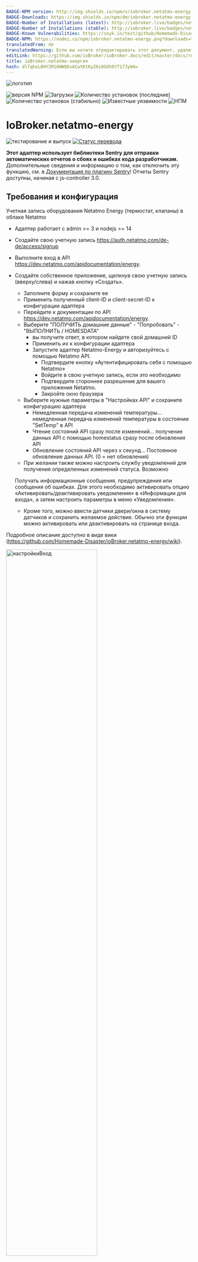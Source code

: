 ```yaml
---
BADGE-NPM version: http://img.shields.io/npm/v/iobroker.netatmo-energy.svg
BADGE-Downloads: https://img.shields.io/npm/dm/iobroker.netatmo-energy.svg
BADGE-Number of Installations (latest): http://iobroker.live/badges/netatmo-energy-installed.svg
BADGE-Number of Installations (stable): http://iobroker.live/badges/netatmo-energy-stable.svg
BADGE-Known Vulnerabilities: https://snyk.io/test/github/Homemade-Disaster/ioBroker.netatmo-energy/badge.svg
BADGE-NPM: https://nodei.co/npm/iobroker.netatmo-energy.png?downloads=true
translatedFrom: de
translatedWarning: Если вы хотите отредактировать этот документ, удалите поле «translationFrom», в противном случае этот документ будет снова автоматически переведен
editLink: https://github.com/ioBroker/ioBroker.docs/edit/master/docs/ru/adapterref/iobroker.netatmo-energy/README.md
title: ioBroker.netatmo-энергия
hash: dlfqheL8HY2M16WWQ6sACwtKtKyZ6i0GXh8YT17JyW4=
---
```

![логотип](https://github.com/Homemade-Disaster/ioBroker.netatmo-energy/raw/master/admin/netatmo-energy.png)

![версия NPM](http://img.shields.io/npm/v/iobroker.netatmo-energy.svg)
![Загрузки](https://img.shields.io/npm/dm/iobroker.netatmo-energy.svg)
![Количество установок (последние)](http://iobroker.live/badges/netatmo-energy-installed.svg)
![Количество установок (стабильно)](http://iobroker.live/badges/netatmo-energy-stable.svg)
![Известные уязвимости](https://snyk.io/test/github/Homemade-Disaster/ioBroker.netatmo-energy/badge.svg)
![НПМ](https://nodei.co/npm/iobroker.netatmo-energy.png?downloads=true)

# IoBroker.netatmo-energy
![тестирование и выпуск](https://github.com/Homemade-Disaster/ioBroker.netatmo-energy/workflows/Test%20and%20Release/badge.svg) [![Статус перевода](https://weblate.iobroker.net/widgets/adapters/-/admin/svg-badge.svg)](https://weblate.iobroker.net/engage/adapters/?utm_source=widget)

**Этот адаптер использует библиотеки Sentry для отправки автоматических отчетов о сбоях и ошибках кода разработчикам.** Дополнительные сведения и информацию о том, как отключить эту функцию, см. в [Документация по плагину Sentry](https://github.com/ioBroker/plugin-sentry#plugin-sentry)! Отчеты Sentry доступны, начиная с js-controller 3.0.

## Требования и конфигурация
Учетная запись оборудования Netatmo Energy (термостат, клапаны) в облаке Netatmo

- Адаптер работает с admin >= 3 и nodejs >= 14
- Создайте свою учетную запись <https://auth.netatmo.com/de-de/access/signup>
- Выполните вход в API <https://dev.netatmo.com/apidocumentation/energy>.
- Создайте собственное приложение, щелкнув свою учетную запись (вверху/слева) и нажав кнопку «Создать».
  - Заполните форму и сохраните ее
  - Применить полученный client-ID и client-secret-ID к конфигурации адаптера
  - Перейдите к документации по API <https://dev.netatmo.com/apidocumentation/energy>.
  - Выберите "ПОЛУЧИТЬ домашние данные" - "Попробовать" - "ВЫПОЛНИТЬ / HOMESDATA"
    - вы получите ответ, в котором найдете свой домашний ID
    - Применить их к конфигурации адаптера
    - Запустите адаптер Netatmo-Energy и авторизуйтесь с помощью Netatmo API.
      - Подтвердите кнопку «Аутентифицировать себя с помощью Netatmo»
      - Войдите в свою учетную запись, если это необходимо
      - Подтвердите стороннее разрешение для вашего приложения Netatmo.
      - Закройте окно браузера
  - Выберите нужные параметры в "Настройках API" и сохраните конфигурацию адаптера
    - Немедленная передача изменений температуры... немедленная передача изменений температуры в состоянии "SetTemp" в API
    - Чтение состояний API сразу после изменений... получение данных API с помощью homestatus сразу после обновления API
    - Обновление состояний API через x секунд... Постоянное обновление данных API. (0 = нет обновления)
  - При желании также можно настроить службу уведомлений для получения определенных изменений статуса. Возможно

  Получать информационные сообщения, предупреждения или сообщения об ошибках. Для этого необходимо активировать опцию «Активировать/деактивировать уведомления» в «Информации для входа», а затем настроить параметры в меню «Уведомления».

  - Кроме того, можно ввести датчики двери/окна в систему датчиков и сохранить желаемое действие. Обычно эти функции можно активировать или деактивировать на странице входа.

Подробное описание доступно в виде вики (<https://github.com/Homemade-Disaster/ioBroker.netatmo-energy/wiki>).

<img src="https://github.com/Homemade-Disaster/ioBroker.netatmo-energy/raw/master/docs/img/settings_login_de.png" alt="настройкиВход" width="70%"/>

<img src="https://github.com/Homemade-Disaster/ioBroker.netatmo-energy/raw/master/docs/img/settings_api_de.png" alt="настройкиAPI" width="70%"/>

## Адаптер netatmo-energy для ioBroker
Текущие настройки извлекаются или изменяются с помощью API Netatmo-Energy. Адаптер использует запрос на выборку для передачи данных в Netatmo Energy API. Официальная документация API: <https://dev.netatmo.com/apidocumentation/energy>.

Адаптер создает собственное устройство «energyAPP», которое содержит «APIRequests» и «trigger».

### API-запросы
-homesdata... извлекает всю структуру установки Netatmo Energy (используя параметр NAPlug). Все остальные параметры для ручных запросов вы можете выбрать самостоятельно.
- homestatus ... определяет и передает состояние и техническую информацию назначенных вам клапанов. Если вам нужна информация о конкретном типе устройства, вы можете выбрать его самостоятельно.
- getroommeasure ... При этом вы получаете исторические данные о ваших комнатах. Результат вводится в поле «Ответ».
- getmeasure... Это даст вам исторические данные вашего котла. Результат вводится в поле «Ответ».
- setthermmode_schedule... Устанавливает режим работы установки Netatmo Energy на «Расписание» (по умолчанию)
- setthermmode_hq... устанавливает режим работы установки Netatmo Energy на "hq" (монитор мороза)
-setthermmode_away... Устанавливает режим работы установки Netatmo Energy на "в гостях" (не дома)
- switchhomeschedule ... Устанавливает «режим расписания» Netatmo Energy API. Все возможные режимы перечислены в канале "switchhomeschedule".

- createnewhomeschedule ... Устанавливает «режим расписания» API Netatmo Energy. Все возможные режимы перечислены в канале "switchhomeschedule".

- synchomeschedule ... Устанавливает графики нагрева вашего приложения Netatmo Energy. Чтобы изменить конкретный график нагрева, введите его. В противном случае текущий установленный будет изменен. Пожалуйста, введите необходимые параметры и инициируйте запрос расписания синхронизации.
- createnewhomeschedule ... Создает новый график отопления для вашего приложения Netatmo Energy. Пожалуйста, введите необходимые параметры и инициируйте запрос createnewhomeschedule.

Если для запроса API требуются параметры, их можно найти в соответствующем канале запроса в канале «параметры».

### Триггеры
- applychanges ... передает все ожидающие ручные изменения ваших клапанов в приложение Netatmo Energy
- refresh_structure... генерировать запросы homedata и homestatus один за другим

### Запросы на изменение
- setroomthermpoint ... в зависимости от ручных изменений в канале «настройка», изменения передаются в приложение Netatmo Energy. (либо мгновенно, либо автоматически - "немедленная передача изменений температуры").
- set_mode_to_home... Кнопка "set_mode_to_home" в канале "setting" устанавливает режим клапана "set_mode_to_home" на "home". Кроме того, запрос API инициируется немедленно для распространения изменения.

### Новости
- message_text ... все сообщения передаются в этой точке данных

### Состояние
- работает... здесь вы можете увидеть, выполняется ли в данный момент запрос API

### Структура запроса
<img src="https://github.com/Homemade-Disaster/ioBroker.netatmo-energy/raw/master/docs/img/EnergyAPP_measure.png" alt="настройкиВход" width="80%"/><img src="https://github.com/Homemade-Disaster/ioBroker.netatmo-energy/raw/master/docs/img/EnergyAPP.png" alt="настройкиВход" width="80%"/>

## Создание структур
При запуске адаптера текущее состояние всего приложения Netatmo Energy обновляется и передается состояние всех клапанов и термостатов. В зависимости от общих настроек (чтение состояний API сразу после изменения) состояние клапанов и термостатов снова загружается сразу после изменения API (немедленно отправляется запрос исходного состояния).
Инициализация выполняется при запуске адаптера.

## Уведомления
Если вы активировали службу уведомлений в конфигурации адаптера, вам будут приходить различные сообщения.
Доступны следующие услуги.

<img src="https://github.com/Homemade-Disaster/ioBroker.netatmo-energy/raw/master/docs/img/notification_types_de.png" alt="уведомления" width="30%"/>

Пожалуйста, введите необходимые данные для подключения к выбранной вами службе уведомлений.

<img src="https://github.com/Homemade-Disaster/ioBroker.netatmo-energy/raw/master/docs/img/notification_de.png" alt="уведомления" width="70%"/>

## Новости
Здесь вы можете активировать определенные сообщения для определенных изменений статуса. Вы можете оставить сообщение, которое вы хотите. Они всегда передаются в точку данных "message_text".

<img src="https://github.com/Homemade-Disaster/ioBroker.netatmo-energy/raw/master/docs/img/messages_de.png" alt="Сообщения" width="70%"/>

Нажав кнопку «ОТПРАВИТЬ ПРОБНОЕ СООБЩЕНИЕ», можно протестировать службу сообщений. Перед тестом необходимо сохранить все настройки службы сообщений.

## Датчики
В таблице вы можете реагировать на атрибут «датчик окна/двери» для каждой комнаты. Состояние соответствующих оконных датчиков может инициировать действие при изменении, которое необходимо ввести здесь. Здесь можно выбрать все датчики типа bool. Это означает, что внешние датчики также могут быть интегрированы.

Могут быть инициированы следующие действия:

- Установленная температура
- Установить домашний режим
- Установить режим нагрева
  - Ледяной страж
  - Не дома
  - Нормальная операция
- Активировать план отопления
  - предлагаются все существующие планы отопления приложения Netatmo-Energy

Таким образом, температуру клапана можно установить при открытии или закрытии окна/двери. При вводе времени задержки (в секундах) сохраненное действие выполняется с задержкой. Если датчик срабатывания снова меняется в течение времени задержки, отложенные действия не выполняются.

<img src="https://github.com/Homemade-Disaster/ioBroker.netatmo-energy/raw/master/docs/img/sensors_de.png" alt="датчики" width="70%"/>

## Вкладка администратора
На вкладке администратора вы можете отобразить все термостаты, мосты и клапаны вашего экземпляра netatmo energy. Там же можно обновить это представление или запустить полное обновление API. Кроме того, у вас есть возможность перенести изменения в облако и переключиться обратно в стандартный режим из возможного ручного режима.

<img src="https://github.com/Homemade-Disaster/ioBroker.netatmo-energy/raw/master/docs/img/admintab_de.png" alt="вкладка администратора" width="70%"/>

На каждой плате отображаются значки состояния, показывающие текущее состояние термостата, клапанов и разъема. На второй странице термостата вы найдете различные API-запросы для установки режима термостата или плана отопления.

## Виджет
Виджет для VIS для отображения полного термостата. Вам нужно только ввести точку данных "SetTemp". Вся остальная информация определяется динамически из структуры «rooms».

<img src="https://github.com/Homemade-Disaster/ioBroker.netatmo-energy/raw/master/docs/img/valve_widget_de.png" alt="виджет" width="250px"/>

## Changelog

[Older changes](CHANGELOG_OLD.md)
<!--
    Placeholder for the next version (at the beginning of the line):
    ### **WORK IN PROGRESS**
-->
### 2.6.0 (2023-05-01)

* (ioKlausi) Enable / Disable sensor actions

### 2.5.8 (2023-04-16)

* (ioKlausi) Bug fix of translations

### 2.5.7 (2023-04-16)

* (ioKlausi) Bug fix of sensor actions

### 2.5.6 (2023-04-15)

* (ioKlausi) Bug fix of Sentry errors
* (ioKlausi) Home mode for individual rooms in admin tab established
* (ioKlausi) Bug fix of translations

### 2.5.5 (2023-04-11)

* (ioKlausi) Bug fix of Sentry errors

### 2.5.4 (2023-04-10)

* (ioKlausi) Bug fix of Sentry errors

### 2.5.3 (2023-04-10)

* (ioKlausi) Added data point for messages

### 2.5.2 (2023-04-09)

* (ioKlausi) Made some adjustments in the admin config

### 2.5.1 (2023-04-09)

* (ioKlausi) Test message in config added
* (ioKlausi) Revise ioBroker Netatmo-Energy APP

### 2.5.0 (2023-04-07)

* (ioKlausi) Sensor changed to object ID type boolean

### 2.4.5 (2023-04-06)

* (ioKlausi) Implementation of sensor abort functionality

### 2.4.4 (2023-04-03)

* (ioKlausi) Add delay time, to perform action

### 2.4.3 (2023-04-02)

* (ioKlausi) Default entries for sensor table

### 2.4.2 (2023-04-02)

* (ioKlausi) Bug fix for Sentry errors

### 2.4.1 (2023-04-02)

* (ioKlausi) Revice coding

### 2.4.0 (2023-04-01)

* (ioKlausi) Implement actions for window sensors

### 2.3.1 (2023-02-12)

* (ioKlausi) Redesign coding

## License

MIT License

Copyright (c) 2021-2023 ioKlausi <nii@gmx.at>

Permission is hereby granted, free of charge, to any person obtaining a copy
of this software and associated documentation files (the "Software"), to deal
in the Software without restriction, including without limitation the rights
to use, copy, modify, merge, publish, distribute, sublicense, and/or sell
copies of the Software, and to permit persons to whom the Software is
furnished to do so, subject to the following conditions:

The above copyright notice and this permission notice shall be included in all
copies or substantial portions of the Software.

THE SOFTWARE IS PROVIDED "AS IS", WITHOUT WARRANTY OF ANY KIND, EXPRESS OR
IMPLIED, INCLUDING BUT NOT LIMITED TO THE WARRANTIES OF MERCHANTABILITY,
FITNESS FOR A PARTICULAR PURPOSE AND NONINFRINGEMENT. IN NO EVENT SHALL THE
AUTHORS OR COPYRIGHT HOLDERS BE LIABLE FOR ANY CLAIM, DAMAGES OR OTHER
LIABILITY, WHETHER IN AN ACTION OF CONTRACT, TORT OR OTHERWISE, ARISING FROM,
OUT OF OR IN CONNECTION WITH THE SOFTWARE OR THE USE OR OTHER DEALINGS IN THE
SOFTWARE.